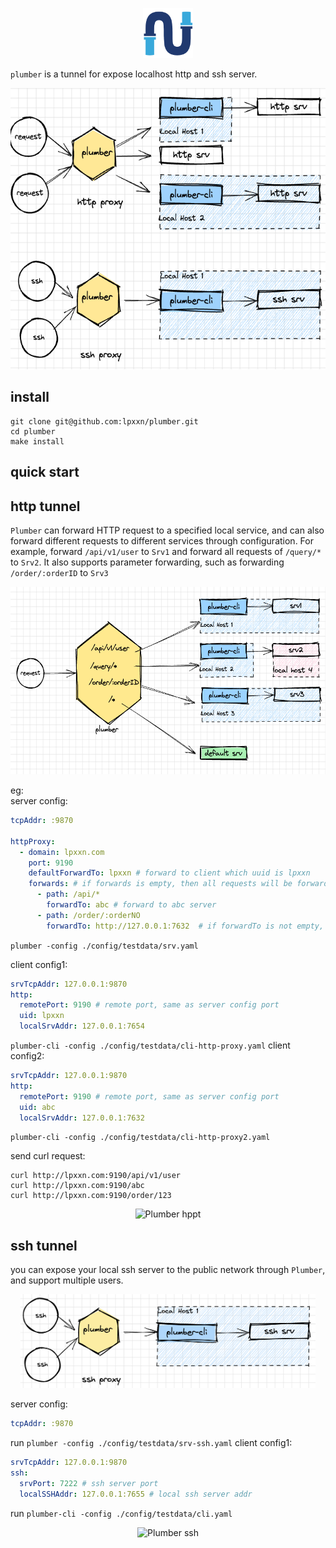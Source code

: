 <p align="center">
    <img src="./asset/plumber.png" alt="Plumber Logo" height="80px" width="auto" />
</p>

`plumber` is a tunnel for expose localhost http and ssh server.
<p align="center">
    <img src="./asset/plumber-proxy.png" alt="Plumber" height="450px" width="auto" />
</p>

## install
```
git clone git@github.com:lpxxn/plumber.git
cd plumber
make install
```
## quick start

## http tunnel
`Plumber` can forward HTTP request to a specified local service, and can also forward different requests to different services through configuration. For example, forward `/api/v1/user` to `Srv1` and forward all requests of `/query/*` to `Srv2`. It also supports parameter forwarding, such as forwarding `/order/:orderID` to `Srv3`
<p align="center">
    <img src="./asset/plumber-http.png" alt="Plumber hppt" height="300px" width="auto" />
</p>

eg:    
server config:
```yaml
tcpAddr: :9870

httpProxy:
  - domain: lpxxn.com
    port: 9190
    defaultForwardTo: lpxxn # forward to client which uuid is lpxxn
    forwards: # if forwards is empty, then all requests will be forwarded to defaultForwardTo
      - path: /api/*
        forwardTo: abc # forward to abc server
      - path: /order/:orderNO
        forwardTo: http://127.0.0.1:7632  # if forwardTo is not empty, then forward to the server which name is forwardTo

```
`plumber -config ./config/testdata/srv.yaml`

client config1:
```yaml
srvTcpAddr: 127.0.0.1:9870
http:
  remotePort: 9190 # remote port, same as server config port
  uid: lpxxn
  localSrvAddr: 127.0.0.1:7654
```
`plumber-cli -config ./config/testdata/cli-http-proxy.yaml`
client config2:
```yaml
srvTcpAddr: 127.0.0.1:9870
http:
  remotePort: 9190 # remote port, same as server config port
  uid: abc
  localSrvAddr: 127.0.0.1:7632

```
`plumber-cli -config ./config/testdata/cli-http-proxy2.yaml`

send curl request:
```shell
curl http://lpxxn.com:9190/api/v1/user
curl http://lpxxn.com:9190/abc
curl http://lpxxn.com:9190/order/123
```
<p align="center">
    <img src="./asset/plumber-test.png" alt="Plumber hppt" height="400px" width="auto" />
</p>

## ssh tunnel
you can expose your local ssh server to the public network through `Plumber`, and support multiple users.
<p align="center">
    <img src="./asset/plumber-ssh.png" alt="Plumber ssh" height="150px" width="auto" />
</p>

server config:
```yaml
tcpAddr: :9870

```
run `plumber -config ./config/testdata/srv-ssh.yaml`
client config1:
```yaml
srvTcpAddr: 127.0.0.1:9870
ssh:
  srvPort: 7222 # ssh server port
  localSSHAddr: 127.0.0.1:7655 # local ssh server addr

```
run `plumber-cli -config ./config/testdata/cli.yaml`
<p align="center">
    <img src="./asset/plumber-ssh-demo.png" alt="Plumber ssh" height="400px" width="auto" />
</p>